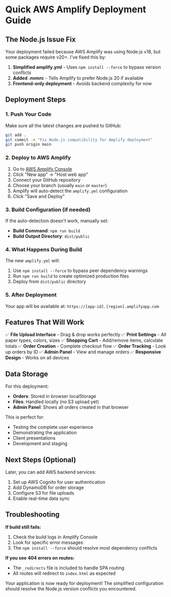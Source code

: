 # Quick AWS Amplify Deployment Guide

## The Node.js Issue Fix

Your deployment failed because AWS Amplify was using Node.js v18, but some packages require v20+. I've fixed this by:

1. **Simplified amplify.yml** - Uses `npm install --force` to bypass version conflicts
2. **Added .nvmrc** - Tells Amplify to prefer Node.js 20 if available
3. **Frontend-only deployment** - Avoids backend complexity for now

## Deployment Steps

### 1. Push Your Code
Make sure all the latest changes are pushed to GitHub:
```bash
git add .
git commit -m "Fix Node.js compatibility for Amplify deployment"
git push origin main
```

### 2. Deploy to AWS Amplify
1. Go to [AWS Amplify Console](https://console.aws.amazon.com/amplify/)
2. Click "New app" → "Host web app"
3. Connect your GitHub repository
4. Choose your branch (usually `main` or `master`)
5. Amplify will auto-detect the `amplify.yml` configuration
6. Click "Save and Deploy"

### 3. Build Configuration (if needed)
If the auto-detection doesn't work, manually set:
- **Build Command**: `npm run build`
- **Build Output Directory**: `dist/public`

### 4. What Happens During Build

The new `amplify.yml` will:
1. Use `npm install --force` to bypass peer dependency warnings
2. Run `npm run build` to create optimized production files
3. Deploy from `dist/public` directory

### 5. After Deployment

Your app will be available at: `https://[app-id].[region].amplifyapp.com`

## Features That Will Work

✅ **File Upload Interface** - Drag & drop works perfectly
✅ **Print Settings** - All paper types, colors, sizes
✅ **Shopping Cart** - Add/remove items, calculate totals
✅ **Order Creation** - Complete checkout flow
✅ **Order Tracking** - Look up orders by ID
✅ **Admin Panel** - View and manage orders
✅ **Responsive Design** - Works on all devices

## Data Storage

For this deployment:
- **Orders**: Stored in browser localStorage
- **Files**: Handled locally (no S3 upload yet)
- **Admin Panel**: Shows all orders created in that browser

This is perfect for:
- Testing the complete user experience
- Demonstrating the application
- Client presentations
- Development and staging

## Next Steps (Optional)

Later, you can add AWS backend services:
1. Set up AWS Cognito for user authentication
2. Add DynamoDB for order storage
3. Configure S3 for file uploads
4. Enable real-time data sync

## Troubleshooting

**If build still fails:**
1. Check the build logs in Amplify Console
2. Look for specific error messages
3. The `npm install --force` should resolve most dependency conflicts

**If you see 404 errors on routes:**
- The `_redirects` file is included to handle SPA routing
- All routes will redirect to `index.html` as expected

Your application is now ready for deployment! The simplified configuration should resolve the Node.js version conflicts you encountered.